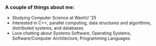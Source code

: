 ### A couple of things about me:
- Studying Computer Science at WashU '25
- Interested in C++, parallel computing, data structures and algorithms, distributed systems, and databases
- Love chatting about Systems Software, Operating Systems, Software/Computer Architecture, Programming Languages
